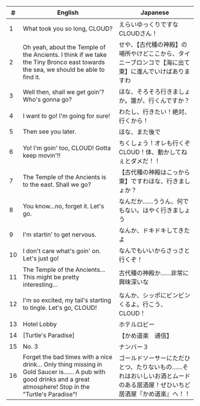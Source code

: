 | ＃ | English | Japanese |
|-|-|-|
| 1 | What took you so long, CLOUD? | えらいゆっくりですなCLOUDさん！ |
| 2 | Oh yeah, about the Temple of the Ancients. I think if we take the Tiny Bronco east towards the sea, we should be able to find it. | せや、【古代種の神殿】の場所やけどここから、タイニーブロンコで【海に出て東】に進んでいけばありますわ |
| 3 | Well then, shall we get goin'? Who's gonna go? | ほな、そろそろ行きましょか。誰が、行くんですか？ |
| 4 | I want to go! I'm going for sure! | わたし、行きたい！絶対、行くから！ |
| 5 | Then see you later. | ほな、また後で |
| 6 | Yo! I'm goin' too, CLOUD! Gotta keep movin'!! | ちくしょう！オレも行くぞCLOUD！体、動かしてねぇとダメだ！！ |
| 7 | The Temple of the Ancients is to the east. Shall we go? | 【古代種の神殿はこっから東】ですわほな、行きましょか？ |
| 8 | You know…no, forget it. Let's go. | なんだか……ううん、何でもない。はやく行きましょう |
| 9 | I'm startin' to get nervous. | なんか、ドキドキしてきたよ |
| 10 | I don't care what's goin' on. Let's just go! | なんでもいいからさっさと行くぞ！ |
| 11 | The Temple of the Ancients… This might be pretty interesting… | 古代種の神殿か……非常に興味深いな |
| 12 | I'm so excited, my tail's starting to tingle. Let's go, CLOUD! | なんか、シッポにビンビンくるよ。行こう、CLOUD！ |
| 13 | Hotel Lobby | ホテルロビー |
| 14 | [Turtle's Paradise] | 【かめ道楽　通信】 |
| 15 | No. 3 | ナンバー３ |
| 16 | Forget the bad times with a nice drink… Only thing missing in Gold Saucer is…… A pub with good drinks and a great atmosphere! Stop in the "Turtle's Paradise"! | ゴールドソーサーにただひとつ、たりないもの……それはおいしいお酒とムードのある居酒屋！ぜひいちど居酒屋『かめ道楽』へ！！ |